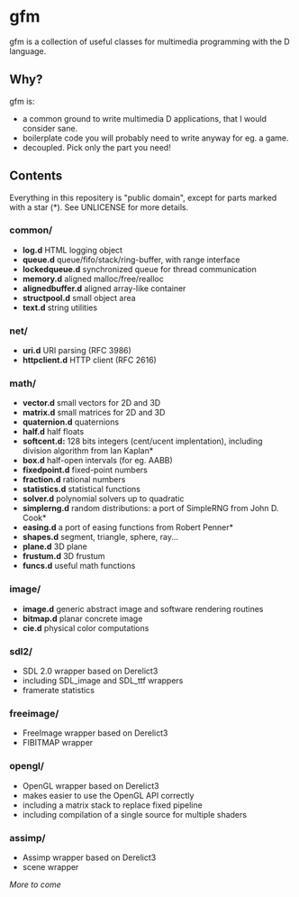 # gfm


gfm is a collection of useful classes for multimedia programming with the D language.


## Why?


gfm is:
  * a common ground to write multimedia D applications, that I would consider sane.
  * boilerplate code you will probably need to write anyway for eg. a game.
  * decoupled. Pick only the part you need!



## Contents


Everything in this repositery is "public domain", except for parts marked with a star (*).
See UNLICENSE for more details.


### common/
  * **log.d** HTML logging object
  * **queue.d** queue/fifo/stack/ring-buffer, with range interface
  * **lockedqueue.d** synchronized queue for thread communication
  * **memory.d** aligned malloc/free/realloc
  * **alignedbuffer.d** aligned array-like container
  * **structpool.d** small object area
  * **text.d** string utilities


### net/
  * **uri.d** URI parsing (RFC 3986)
  * **httpclient.d** HTTP client (RFC 2616)


### math/
  * **vector.d** small vectors for 2D and 3D
  * **matrix.d** small matrices for 2D and 3D
  * **quaternion.d** quaternions
  * **half.d** half floats
  * **softcent.d:** 128 bits integers (cent/ucent implentation), including division algorithm from Ian Kaplan\*
  * **box.d** half-open intervals (for eg. AABB)
  * **fixedpoint.d** fixed-point numbers
  * **fraction.d** rational numbers
  * **statistics.d** statistical functions
  * **solver.d** polynomial solvers up to quadratic
  * **simplerng.d** random distributions: a port of SimpleRNG from John D. Cook\*
  * **easing.d** a port of easing functions from Robert Penner\*
  * **shapes.d** segment, triangle, sphere, ray...
  * **plane.d** 3D plane
  * **frustum.d** 3D frustum
  * **funcs.d** useful math functions


### image/
  * **image.d** generic abstract image and software rendering routines
  * **bitmap.d** planar concrete image
  * **cie.d** physical color computations


### sdl2/
  * SDL 2.0 wrapper based on Derelict3
  * including SDL_image and SDL_ttf wrappers
  * framerate statistics


### freeimage/
  * FreeImage wrapper based on Derelict3
  * FIBITMAP wrapper


### opengl/
  * OpenGL wrapper based on Derelict3
  * makes easier to use the OpenGL API correctly
  * including a matrix stack to replace fixed pipeline
  * including compilation of a single source for multiple shaders

### assimp/
  * Assimp wrapper based on Derelict3
  * scene wrapper

*More to come*
